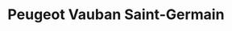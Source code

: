 ---
title: "Peugeot Vauban Saint-Germain"
url: /saint-germain-en-laye/peugeot-vauban-saint-germain/
shop: voiture
---